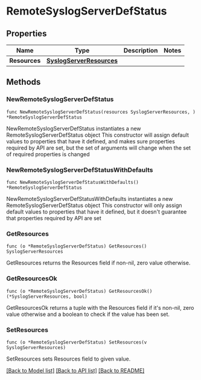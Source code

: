 # RemoteSyslogServerDefStatus

## Properties

Name | Type | Description | Notes
------------ | ------------- | ------------- | -------------
**Resources** | [**SyslogServerResources**](SyslogServerResources.md) |  | 

## Methods

### NewRemoteSyslogServerDefStatus

`func NewRemoteSyslogServerDefStatus(resources SyslogServerResources, ) *RemoteSyslogServerDefStatus`

NewRemoteSyslogServerDefStatus instantiates a new RemoteSyslogServerDefStatus object
This constructor will assign default values to properties that have it defined,
and makes sure properties required by API are set, but the set of arguments
will change when the set of required properties is changed

### NewRemoteSyslogServerDefStatusWithDefaults

`func NewRemoteSyslogServerDefStatusWithDefaults() *RemoteSyslogServerDefStatus`

NewRemoteSyslogServerDefStatusWithDefaults instantiates a new RemoteSyslogServerDefStatus object
This constructor will only assign default values to properties that have it defined,
but it doesn't guarantee that properties required by API are set

### GetResources

`func (o *RemoteSyslogServerDefStatus) GetResources() SyslogServerResources`

GetResources returns the Resources field if non-nil, zero value otherwise.

### GetResourcesOk

`func (o *RemoteSyslogServerDefStatus) GetResourcesOk() (*SyslogServerResources, bool)`

GetResourcesOk returns a tuple with the Resources field if it's non-nil, zero value otherwise
and a boolean to check if the value has been set.

### SetResources

`func (o *RemoteSyslogServerDefStatus) SetResources(v SyslogServerResources)`

SetResources sets Resources field to given value.



[[Back to Model list]](../README.md#documentation-for-models) [[Back to API list]](../README.md#documentation-for-api-endpoints) [[Back to README]](../README.md)


